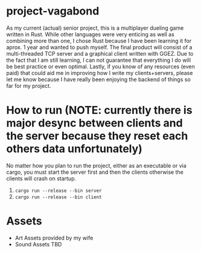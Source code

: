 # project-vagabond
As my current (actual) senior project, this is a multiplayer dueling game written in Rust. While other languages were very enticing as well as combining more than one, I chose Rust because I have been learning it for aprox. 1 year and wanted to push myself. The final product will consist of a multi-threaded TCP server and a graphical client written with GGEZ. Due to the fact that I am still learning, I can not guarantee that everything I do will be best practice or even optimal. Lastly, if you know of any resources (even paid) that could aid me in improving how I write my clients+servers, please let me know because I have really been enjoying the backend of things so far for my project.
# How to run (NOTE: currently there is major desync between clients and the server because they reset each others data unfortunately)
No matter how you plan to run the project, either as an executable or via cargo, you must start the server first and then the clients otherwise the clients will crash on startup.

1. `cargo run --release --bin server`
2. `cargo run --release --bin client`
# Assets
- Art Assets provided by my wife
- Sound Assets TBD
